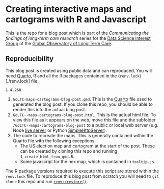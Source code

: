 # Creating interactive maps and cartograms with R and Javascript

This is the repo for a blog post which is part of the _Communicating the findings of long-term care research_ series for the [Data Science Interest Group](https://goltc.org/interest-group/data-science/) of the [Global Observatory of Long Term Care](https://goltc.org/).

## Reproducibility

This blog post is created using public data and can reproduced. You will need [Quarto](https://quarto.org/), R and all the R packages contained in the (`renv.lock`)[./renv.lock] file.

`1.4.268`

1. `GoLTC-maps-cartograms-blog-post.qmd`. This is the [Quarto](https://quarto.org/) file used to generated the blog post. If you clone this repo, you should be able to render this into the actual blog post.
2. `GoLTC--maps-cartograms-blog-post.html`. This is the actual html file. To view this file as it appears on the web, move this file and the subfolder `/GoLTC--maps-cartograms-blog-post` to a public or local web server (e.g. Node [live server](https://www.npmjs.com/package/live-server) or Python [SimpleHttpServer](https://www.digitalocean.com/community/tutorials/python-simplehttpserver-http-server)).
3. The code to recreate the maps. This is generally contained within the Quarto file with the following exceptions:
   - The US election map and cartogram at the start of the post. These can be created by cloning this repo and running `1_create_html_from_qmd.R`.
   - Some javascript for the hex map, which is contained in `tooltip.js`.

The R package versions required to execute this script are stored within the `renv.lock` file. To reproduce this blog post from scratch you will need to `git clone` this repo and run [`renv::restore()`](https://rstudio.github.io/renv/reference/restore.html).

